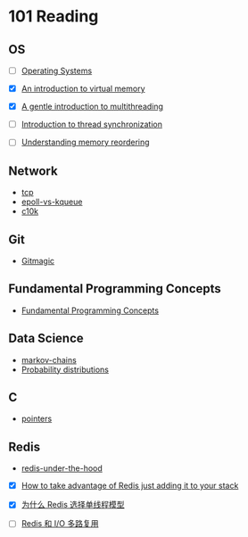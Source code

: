 # 101 Reading

## OS
- [ ] [Operating Systems](https://www2.cs.uic.edu/~jbell/CourseNotes/OperatingSystems/)

- [x] [An introduction to virtual memory](https://www.internalpointers.com/post/introduction-virtual-memory)
- [x] [A gentle introduction to multithreading](https://www.internalpointers.com/post/gentle-introduction-multithreading)
- [ ] [Introduction to thread synchronization](https://www.internalpointers.com/post/introduction-thread-synchronization)
- [ ] [Understanding memory reordering](https://www.internalpointers.com/post/understanding-memory-ordering)


## Network
- [tcp](https://intronetworks.cs.luc.edu/current/html/tcp.html)
- [epoll-vs-kqueue](https://web.archive.org/web/20191213224640/https://people.eecs.berkeley.edu/~sangjin/2012/12/21/epoll-vs-kqueue.html)
- [c10k](http://www.kegel.com/c10k.html)


## Git
- [Gitmagic](http://www-cs-students.stanford.edu/~blynn/gitmagic/)


## Fundamental Programming Concepts
- [Fundamental Programming Concepts](http://greenteapress.com/thinkpython2/html/index.html)


## Data Science
- [markov-chains](https://towardsdatascience.com/introduction-to-markov-chains-50da3645a50d)
- [Probability distributions](https://luminousmen.com/post/data-science-probability-distributions)


## C
- [pointers](https://boredzo.org/pointers/)


## Redis
- [redis-under-the-hood](https://www.pauladamsmith.com/articles/redis-under-the-hood.html)
- [x] [How to take advantage of Redis just adding it to your stack](http://oldblog.antirez.com/post/take-advantage-of-redis-adding-it-to-your-stack.html)
- [x] [为什么 Redis 选择单线程模型](https://draveness.me/whys-the-design-redis-single-thread/)
- [ ] [Redis 和 I/O 多路复用](https://draveness.me/redis-io-multiplexing/)


